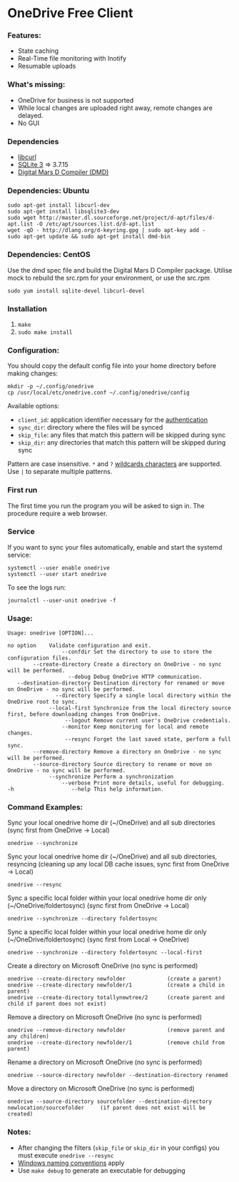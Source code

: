 OneDrive Free Client
====================

### Features:
* State caching
* Real-Time file monitoring with Inotify
* Resumable uploads

### What's missing:
* OneDrive for business is not supported
* While local changes are uploaded right away, remote changes are delayed.
* No GUI

### Dependencies
* [libcurl](http://curl.haxx.se/libcurl/)
* [SQLite 3](https://www.sqlite.org/) => 3.7.15
* [Digital Mars D Compiler (DMD)](http://dlang.org/download.html)

### Dependencies: Ubuntu
```
sudo apt-get install libcurl-dev
sudo apt-get install libsqlite3-dev
sudo wget http://master.dl.sourceforge.net/project/d-apt/files/d-apt.list -O /etc/apt/sources.list.d/d-apt.list
wget -qO - http://dlang.org/d-keyring.gpg | sudo apt-key add -
sudo apt-get update && sudo apt-get install dmd-bin
```

### Dependencies: CentOS
Use the dmd spec file and build the Digital Mars D Compiler package. Utilise mock to rebuild the src.rpm for your environment, or use the src.rpm

```
sudo yum install sqlite-devel libcurl-devel
```

### Installation
1. `make`
2. `sudo make install`

### Configuration:
You should copy the default config file into your home directory before making changes:
```
mkdir -p ~/.config/onedrive
cp /usr/local/etc/onedrive.conf ~/.config/onedrive/config
```

Available options:
* `client_id`: application identifier necessary for the [authentication][2]
* `sync_dir`: directory where the files will be synced
* `skip_file`: any files that match this pattern will be skipped during sync
* `skip_dir`: any directories that match this pattern will be skipped during sync

Pattern are case insensitive.
`*` and `?` [wildcards characters][3] are supported.
Use `|` to separate multiple patterns.

[2]: https://dev.onedrive.com/auth/msa_oauth.htm
[3]: https://technet.microsoft.com/en-us/library/bb490639.aspx

### First run
The first time you run the program you will be asked to sign in. The procedure require a web browser.

### Service
If you want to sync your files automatically, enable and start the systemd service:
```
systemctl --user enable onedrive
systemctl --user start onedrive
```

To see the logs run:
```
journalctl --user-unit onedrive -f
```

### Usage:
```
Usage: onedrive [OPTION]...

no option    Validate configuration and exit.
                 --confdir Set the directory to use to store the configuration files.
        --create-directory Create a directory on OneDrive - no sync will be performed.
                   --debug Debug OneDrive HTTP communication.
   --destination-directory Destination directory for renamed or move on OneDrive - no sync will be performed.
               --directory Specify a single local directory within the OneDrive root to sync.
             --local-first Synchronize from the local directory source first, before downloading changes from OneDrive.
                  --logout Remove current user's OneDrive credentials.
                 --monitor Keep monitoring for local and remote changes.
                  --resync Forget the last saved state, perform a full sync.
        --remove-directory Remove a directory on OneDrive - no sync will be performed.
        --source-directory Source directory to rename or move on OneDrive - no sync will be performed.
             --synchronize Perform a synchronization
                 --verbose Print more details, useful for debugging.
-h                  --help This help information.
```

### Command Examples:

Sync your local onedrive home dir (~/OneDrive) and all sub directories (sync first from OneDrive -> Local)
```
onedrive --synchronize
```
Sync your local onedrive home dir (~/OneDrive) and all sub directories, resyncing (cleaning up any local DB cache issues, sync first from OneDrive -> Local)
```
onedrive --resync
```
Sync a specific local folder within your local onedrive home dir only (~/OneDrive/foldertosync) (sync first from OneDrive -> Local)
```
onedrive --synchronize --directory foldertosync
```
Sync a specific local folder within your local onedrive home dir only (~/OneDrive/foldertosync) (sync first from Local -> OneDrive)
```
onedrive --synchronize --directory foldertosync --local-first
```

Create a directory on Microsoft OneDrive (no sync is performed)
```
onedrive --create-directory newfolder             (create a parent)
onedrive --create-directory newfolder/1           (create a child in parent)
onedrive --create-directory totallynewtree/2      (create parent and child if parent does not exist)
```

Remove a directory on Microsoft OneDrive (no sync is performed)
```
onedrive --remove-directory newfolder             (remove parent and any children)
onedrive --create-directory newfolder/1           (remove child from parent)
```

Rename a directory on Microsoft OneDrive (no sync is performed)
```
onedrive --source-directory newfolder --destination-directory renamed
```

Move a directory on Microsoft OneDrive (no sync is performed)
```
onedrive --source-directory sourcefolder --destination-directory newlocation/sourcefolder     (if parent does not exist will be created)
```


### Notes:
* After changing the filters (`skip_file` or `skip_dir` in your configs) you must execute `onedrive --resync`
* [Windows naming conventions][4] apply
* Use `make debug` to generate an executable for debugging

[4]: https://msdn.microsoft.com/en-us/library/aa365247
